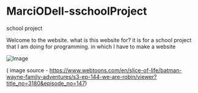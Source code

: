 # MarciODell-sschoolProject
school project

Welcome to the website.
what is this website for?
it is for a school project that I am doing for programming. in which I have to make a website 

![Image](https://github.com/user-attachments/assets/dd01f933-4004-4953-b044-4dd79c407aa5)


( image source - https://www.webtoons.com/en/slice-of-life/batman-wayne-family-adventures/s3-ep-144-we-are-robin/viewer?title_no=3180&episode_no=147)
